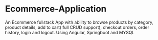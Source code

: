 # Ecommerce-Application
An Ecommerce fullstack App with ability to browse products by category, product details, add to cart( full CRUD support), checkout orders, order history, login and logout. Using Angular, Springboot and MYSQL
